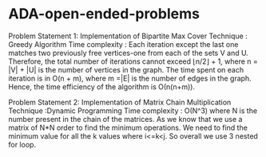 # ADA-open-ended-problems

Problem Statement 1:
Implementation of Bipartite Max Cover
Technique : Greedy Algorithm
Time complexity :
Each iteration except the last one matches two previously free vertices-one from each of the sets V and U. 
Therefore, the total number of iterations cannot exceed ⌊n/2⌋ + 1, 
where n = |V| + |U| is the number of vertices in the graph. The time spent on each iteration is in O(n + m), 
where m =|E| is the number of edges in the graph. 
Hence, the time efficiency of the algorithm is О(n(n+m)).



Problem Statement 2:
Implementation of Matrix Chain Multiplication 
Technique :Dynamic Programming
Time complexity :
O(N^3) where N is the number present in the chain of the matrices. As we know that we use a matrix of N*N order to find the minimum operations. 
We need to find the minimum value for all the k values where i<=k<j. So overall we use 3 nested for loop.
